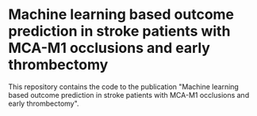 # Machine learning based outcome prediction in stroke patients with MCA-M1 occlusions and early thrombectomy

This repository contains the code to the publication "Machine learning based outcome prediction in stroke patients with MCA-M1 occlusions and early thrombectomy".
